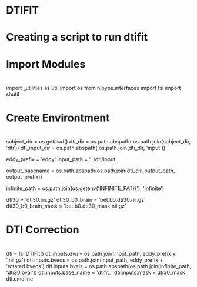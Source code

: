 # DTIFIT

#
# Creating a script to run dtifit
#

#
# Import Modules
#

import _utilities as util
import os
from nipype.interfaces import fsl
import shutil

#
# Create Environtment
#

subject_dir = os.getcwd()
dti_dir = os.path.abspath( os.path.join(subject_dir, 'dti'))
dti_input_dir = os.path.abspath( os.path.join(dti_dir, 'input'))

eddy_prefix    = 'eddy'
input_path      = '../dti/input'

output_basename = os.path.abspath(os.path.join(dti_dir, output_path, output_prefix))

infinite_path = os.path.join(os.getenv('INFINITE_PATH'), 'infinite')

dti30 = 'dti30.nii.gz'
dti30_b0_brain = 'bet.b0.dti30.nii.gz'
dti30_b0_brain_mask = 'bet.b0.dti30_mask.nii.gz'

#
# DTI Correction
#
dti = fsl.DTIFit()
dti.inputs.dwi = os.path.join(input_path, eddy_prefix + '.nii.gz')
dti.inputs.bvecs = os.path.join(input_path, eddy_prefix + 'rotated.bvecs')
dti.inputs.bvals = os.path.abspath(os.path.join(infinite_path, 'dti30.bval'))
dti.inputs.base_name = 'dtifit_'
dti.inputs.mask = dti30_mask
dti.cmdline
